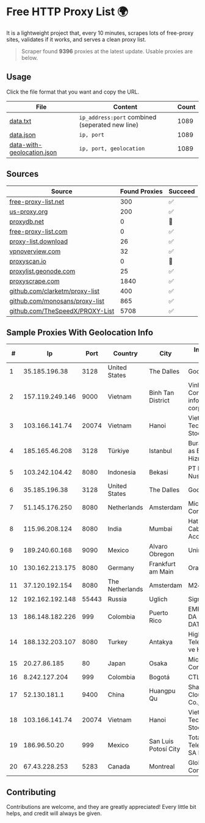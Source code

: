 
# Free HTTP Proxy List 🌍

It is a lightweight project that, every 10 minutes, scrapes lots of free-proxy sites, validates if it works, and serves a clean proxy list.


> Scraper found **9396** proxies at the latest update. Usable proxies are below.

## Usage

Click the file format that you want and copy the URL.


|File|Content|Count|
|----|-------|-----|
|[data.txt](https://raw.githubusercontent.com/themiralay/Proxy-List-World/master/data.txt)|`ip_address:port` combined (seperated new line)|1089|
|[data.json](https://raw.githubusercontent.com/themiralay/Proxy-List-World/master/data.json)|`ip, port`|1089|
|[data-with-geolocation.json](https://raw.githubusercontent.com/themiralay/Proxy-List-World/master/data-with-geolocation.json)|`ip, port, geolocation`|1089|

## Sources

|Source|Found Proxies|Succeed|
|------|-------------|-------|
|[free-proxy-list.net](https://free-proxy-list.net)|300|✅|
|[us-proxy.org](https://www.us-proxy.org)|200|✅|
|[proxydb.net](http://proxydb.net)|0|🚫|
|[free-proxy-list.com](https://free-proxy-list.com/?page=&port=&type%5B%5D=http&type%5B%5D=https&up_time=0&search=Search)|0|✅|
|[proxy-list.download](https://www.proxy-list.download/HTTP)|26|✅|
|[vpnoverview.com](https://vpnoverview.com/privacy/anonymous-browsing/free-proxy-servers)|32|✅|
|[proxyscan.io](https://www.proxyscan.io)|0|🚫|
|[proxylist.geonode.com](https://proxylist.geonode.com/api/proxy-list?limit=300&page=1&sort_by=lastChecked&sort_type=desc&protocols=http,https)|25|✅|
|[proxyscrape.com](https://api.proxyscrape.com/v2/?request=displayproxies&protocol=http&timeout=10000&country=all&ssl=all&anonymity=all)|1840|✅|
|[github.com/clarketm/proxy-list](https://raw.githubusercontent.com/clarketm/proxy-list/master/proxy-list-raw.txt)|400|✅|
|[github.com/monosans/proxy-list](https://raw.githubusercontent.com/monosans/proxy-list/main/proxies/http.txt)|865|✅|
|[github.com/TheSpeedX/PROXY-List](https://raw.githubusercontent.com/TheSpeedX/PROXY-List/master/http.txt)|5708|✅|


## Sample Proxies With Geolocation Info

|#|Ip|Port|Country|City|Internet Service Provider|
|-|--|----|-------|----|-------------------------|
|1|35.185.196.38|3128|United States|The Dalles|Google LLC|
|2|157.119.249.146|9000|Vietnam|Binh Tan District|VinhNam Commercial informatics service corporation|
|3|103.166.141.74|20074|Vietnam|Hanoi|Viet NAM Cloud Technology Joint Stock Company|
|4|185.165.46.208|3128|Türkiye|Istanbul|Burak Buylu trading as BurtiNET Internet Hizmetleri|
|5|103.242.104.42|8080|Indonesia|Bekasi|PT Lintas Jaringan Nusantara|
|6|35.185.196.38|3128|United States|The Dalles|Google LLC|
|7|51.145.176.250|8080|Netherlands|Amsterdam|Microsoft Corporation|
|8|115.96.208.124|8080|India|Mumbai|Hathway IP over Cable Internet Access|
|9|189.240.60.168|9090|Mexico|Alvaro Obregon|Uninet S.A. de C.V.|
|10|130.162.213.175|8080|Germany|Frankfurt am Main|Oracle Corporation|
|11|37.120.192.154|8080|The Netherlands|Amsterdam|M247 Europe SRL|
|12|192.162.192.148|55443|Russia|Uglich|Sigma-Net Ltd|
|13|186.148.182.226|999|Colombia|Puerto Rico|EMP. DE TEC. E INF. DA PREVIDENCIA - DATAPREV|
|14|188.132.203.107|8080|Turkey|Antakya|High Speed Telekomunikasyon ve Hab. Hiz. Ltd. Sti.|
|15|20.27.86.185|80|Japan|Osaka|Microsoft Corporation|
|16|8.242.127.204|999|Colombia|Bogotá|CTL Colombia|
|17|52.130.181.1|9400|China|Huangpu Qu|Shanghai Blue Cloud Technology Co., Ltd|
|18|103.166.141.74|20074|Vietnam|Hanoi|Viet NAM Cloud Technology Joint Stock Company|
|19|186.96.50.20|999|Mexico|San Luis Potosí City|Total Play Telecomunicaciones SA De CV|
|20|67.43.228.253|5283|Canada|Montreal|GloboTech Communications|



## Contributing

Contributions are welcome, and they are greatly appreciated! Every
little bit helps, and credit will always be given.

